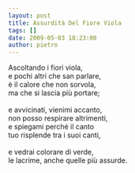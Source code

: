 ```yaml
---
layout: post
title: Assurdità Del Fiore Viola
tags: []
date: 2009-05-03 18:23:00
author: pietro
---
```

Ascoltando i fiori viola,<br/>e pochi altri che san parlare,<br/>è il calore che non sorvola,<br/>ma che si lascia più portare;<br/><br/>e avvicinati, vienimi accanto,<br/>non posso respirare altrimenti,<br/>e spiegami perché il canto<br/>tuo risplende tra i suoi canti,<br/><br/>e vedrai colorare di verde,<br/>le lacrime, anche quelle più assurde.
